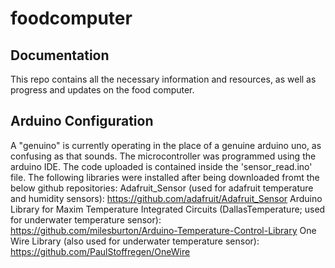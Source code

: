 # foodcomputer
## Documentation
  This repo contains all the necessary information and resources, as well as progress and updates on the food computer.
## Arduino Configuration
  A "genuino" is currently operating in the place of a genuine arduino uno, as confusing as that sounds. The microcontroller was programmed using the arduino IDE. The code uploaded is contained inside the 'sensor_read.ino' file. The following libraries were installed after being downloaded fromt the below github repositories:
  Adafruit_Sensor (used for adafruit temperature and humidity sensors): https://github.com/adafruit/Adafruit_Sensor
  Arduino Library for Maxim Temperature Integrated Circuits (DallasTemperature; used for underwater temperature sensor): https://github.com/milesburton/Arduino-Temperature-Control-Library
  One Wire Library (also used for underwater temperature sensor): https://github.com/PaulStoffregen/OneWire
